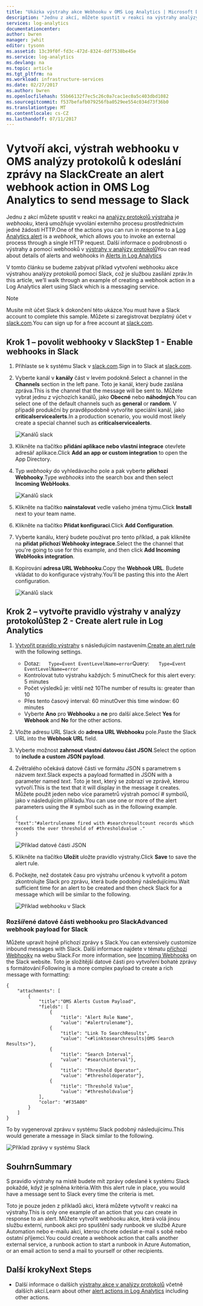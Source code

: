 ```yaml
---
title: "Ukázka výstrahy akce Webhooku v OMS Log Analytics | Microsoft Docs"
description: "Jednu z akcí, můžete spustit v reakci na výstrahy analýzy protokolů je * webhooku *, které umožňuje vyvolání externího procesu prostřednictvím jedné žádosti HTTP. Tento článek vás provede příklad vytvoření webhooku akce výstrahou analýzy protokolů pomocí Slack."
services: log-analytics
documentationcenter: 
author: bwren
manager: jwhit
editor: tysonn
ms.assetid: 13c39f0f-fd3c-472d-8324-ddf7538be45e
ms.service: log-analytics
ms.devlang: na
ms.topic: article
ms.tgt_pltfrm: na
ms.workload: infrastructure-services
ms.date: 02/27/2017
ms.author: bwren
ms.openlocfilehash: 55b66132f7ec5c26c0a7cac1ec0a5c403dbd1082
ms.sourcegitcommit: f537befafb079256fba0529ee554c034d73f36b0
ms.translationtype: MT
ms.contentlocale: cs-CZ
ms.lasthandoff: 07/11/2017
---
```

# <a name="create-an-alert-webhook-action-in-oms-log-analytics-to-send-message-to-slack"></a><span data-ttu-id="52aa7-104">Vytvoří akci, výstrah webhooku v OMS analýzy protokolů k odeslání zprávy na Slack</span><span class="sxs-lookup"><span data-stu-id="52aa7-104">Create an alert webhook action in OMS Log Analytics to send message to Slack</span></span>
<span data-ttu-id="52aa7-105">Jednu z akcí můžete spustit v reakci na [analýzy protokolů výstraha](log-analytics-alerts.md) je *webhooku*, která umožňuje vyvolání externího procesu prostřednictvím jedné žádosti HTTP.</span><span class="sxs-lookup"><span data-stu-id="52aa7-105">One of the actions you can run in response to a [Log Analytics alert](log-analytics-alerts.md) is a *webhook*, which allows you to invoke an external process through a single HTTP request.</span></span>  <span data-ttu-id="52aa7-106">Další informace o podrobnosti o výstrahy a pomocí webhooků v [výstrahy v analýzy protokolů](log-analytics-alerts.md)</span><span class="sxs-lookup"><span data-stu-id="52aa7-106">You can read about details of alerts and webhooks in [Alerts in Log Analytics](log-analytics-alerts.md)</span></span>

<span data-ttu-id="52aa7-107">V tomto článku se budeme zabývat příklad vytvoření webhooku akce výstrahou analýzy protokolů pomocí Slack, což je službou zasílání zpráv.</span><span class="sxs-lookup"><span data-stu-id="52aa7-107">In this article, we’ll walk through an example of creating a webhook action in a Log Analytics alert using Slack which is a messaging service.</span></span>

> [!NOTE]
> <span data-ttu-id="52aa7-108">Musíte mít účet Slack k dokončení této ukázce.</span><span class="sxs-lookup"><span data-stu-id="52aa7-108">You must have a Slack account to complete this sample.</span></span>  <span data-ttu-id="52aa7-109">Můžete si zaregistrovat bezplatný účet v [slack.com](http://slack.com).</span><span class="sxs-lookup"><span data-stu-id="52aa7-109">You can sign up for a free account at [slack.com](http://slack.com).</span></span>
> 
> 

## <a name="step-1---enable-webhooks-in-slack"></a><span data-ttu-id="52aa7-110">Krok 1 – povolit webhooky v Slack</span><span class="sxs-lookup"><span data-stu-id="52aa7-110">Step 1 - Enable webhooks in Slack</span></span>
1. <span data-ttu-id="52aa7-111">Přihlaste se k systému Slack v [slack.com](http://slack.com).</span><span class="sxs-lookup"><span data-stu-id="52aa7-111">Sign in to Slack at [slack.com](http://slack.com).</span></span>
2. <span data-ttu-id="52aa7-112">Vyberte kanál v **kanály** část v levém podokně.</span><span class="sxs-lookup"><span data-stu-id="52aa7-112">Select a channel in the **Channels** section in the left pane.</span></span>  <span data-ttu-id="52aa7-113">Toto je kanál, který bude zaslána zpráva.</span><span class="sxs-lookup"><span data-stu-id="52aa7-113">This is the channel that the message will be sent to.</span></span>  <span data-ttu-id="52aa7-114">Můžete vybrat jednu z výchozích kanálů, jako **Obecné** nebo **náhodných**.</span><span class="sxs-lookup"><span data-stu-id="52aa7-114">You can select one of the default channels such as **general** or **random**.</span></span>  <span data-ttu-id="52aa7-115">V případě produkční by pravděpodobně vytvoříte speciální kanál, jako **criticalservicealerts**.</span><span class="sxs-lookup"><span data-stu-id="52aa7-115">In a production scenario, you would most likely create a special channel such as **criticalservicealerts**.</span></span> <br>
   
   ![Kanálů slack](media/log-analytics-alerts-webhooks/oms-webhooks01.png)
3. <span data-ttu-id="52aa7-117">Klikněte na tlačítko **přidání aplikace nebo vlastní integrace** otevřete adresář aplikace.</span><span class="sxs-lookup"><span data-stu-id="52aa7-117">Click **Add an app or custom integration** to open the App Directory.</span></span>
4. <span data-ttu-id="52aa7-118">Typ *webhooky* do vyhledávacího pole a pak vyberte **příchozí Webhooky**.</span><span class="sxs-lookup"><span data-stu-id="52aa7-118">Type *webhooks* into the search box and then select **Incoming WebHooks**.</span></span> <br>
   
   ![Kanálů slack](media/log-analytics-alerts-webhooks/oms-webhooks02.png)
5. <span data-ttu-id="52aa7-120">Klikněte na tlačítko **nainstalovat** vedle vašeho jména týmu.</span><span class="sxs-lookup"><span data-stu-id="52aa7-120">Click **Install** next to your team name.</span></span>
6. <span data-ttu-id="52aa7-121">Klikněte na tlačítko **Přidat konfiguraci**.</span><span class="sxs-lookup"><span data-stu-id="52aa7-121">Click **Add Configuration**.</span></span>
7. <span data-ttu-id="52aa7-122">Vyberte kanálu, který budete používat pro tento příklad, a pak klikněte na **přidat příchozí Webhooky integrace**.</span><span class="sxs-lookup"><span data-stu-id="52aa7-122">Select the the channel that you're going to use for this example, and then click **Add Incoming WebHooks integration**.</span></span>  
8. <span data-ttu-id="52aa7-123">Kopírování **adresa URL Webhooku**.</span><span class="sxs-lookup"><span data-stu-id="52aa7-123">Copy the **Webhook URL**.</span></span>  <span data-ttu-id="52aa7-124">Budete vkládat to do konfigurace výstrahy.</span><span class="sxs-lookup"><span data-stu-id="52aa7-124">You'll be pasting this into the Alert configuration.</span></span> <br>
   
    ![Kanálů slack](media/log-analytics-alerts-webhooks/oms-webhooks05.png)

## <a name="step-2---create-alert-rule-in-log-analytics"></a><span data-ttu-id="52aa7-126">Krok 2 – vytvořte pravidlo výstrahy v analýzy protokolů</span><span class="sxs-lookup"><span data-stu-id="52aa7-126">Step 2 - Create alert rule in Log Analytics</span></span>
1. <span data-ttu-id="52aa7-127">[Vytvořit pravidlo výstrahy](log-analytics-alerts.md) s následujícím nastavením.</span><span class="sxs-lookup"><span data-stu-id="52aa7-127">[Create an alert rule](log-analytics-alerts.md) with the following settings.</span></span>
   * <span data-ttu-id="52aa7-128">Dotaz:```    Type=Event EventLevelName=error ```</span><span class="sxs-lookup"><span data-stu-id="52aa7-128">Query: ```    Type=Event EventLevelName=error ```</span></span>
   * <span data-ttu-id="52aa7-129">Kontrolovat tuto výstrahu každých: 5 minut</span><span class="sxs-lookup"><span data-stu-id="52aa7-129">Check for this alert every: 5 minutes</span></span>
   * <span data-ttu-id="52aa7-130">Počet výsledků je: větší než 10</span><span class="sxs-lookup"><span data-stu-id="52aa7-130">The number of results is: greater than 10</span></span>
   * <span data-ttu-id="52aa7-131">Přes tento časový interval: 60 minut</span><span class="sxs-lookup"><span data-stu-id="52aa7-131">Over this time window: 60 minutes</span></span>
   * <span data-ttu-id="52aa7-132">Vyberte **Ano** pro **Webhooku** a **ne** pro další akce.</span><span class="sxs-lookup"><span data-stu-id="52aa7-132">Select **Yes** for **Webhook** and **No** for the other actions.</span></span>
2. <span data-ttu-id="52aa7-133">Vložte adresu URL Slack do **adresa URL Webhooku** pole.</span><span class="sxs-lookup"><span data-stu-id="52aa7-133">Paste the Slack URL into the **Webhook URL** field.</span></span>
3. <span data-ttu-id="52aa7-134">Vyberte možnost **zahrnout vlastní datovou část JSON**.</span><span class="sxs-lookup"><span data-stu-id="52aa7-134">Select the option to **include a custom JSON payload**.</span></span>
4. <span data-ttu-id="52aa7-135">Zvětralého očekává datové části ve formátu JSON s parametrem s názvem *text*.</span><span class="sxs-lookup"><span data-stu-id="52aa7-135">Slack expects a payload formatted in JSON with a parameter named *text*.</span></span>  <span data-ttu-id="52aa7-136">Toto je text, který se zobrazí ve zprávě, kterou vytvoří.</span><span class="sxs-lookup"><span data-stu-id="52aa7-136">This is the text that it will display in the message it creates.</span></span>  <span data-ttu-id="52aa7-137">Můžete použít jeden nebo více parametrů výstrah pomocí  *#*  symbolů, jako v následujícím příkladu.</span><span class="sxs-lookup"><span data-stu-id="52aa7-137">You can use one or more of the alert parameters using the *#* symbol such as in the following example.</span></span>
   
    ```
    {
    "text":"#alertrulename fired with #searchresultcount records which exceeds the over threshold of #thresholdvalue ."
    }
    ```
   
    ![Příklad datové části JSON](media/log-analytics-alerts-webhooks/oms-webhooks07.png)
5. <span data-ttu-id="52aa7-139">Klikněte na tlačítko **Uložit** uložte pravidlo výstrahy.</span><span class="sxs-lookup"><span data-stu-id="52aa7-139">Click **Save** to save the alert rule.</span></span>
6. <span data-ttu-id="52aa7-140">Počkejte, než dostatek času pro výstrahu určenou k vytvořit a potom zkontrolujte Slack pro zprávu, která bude podobný následujícímu.</span><span class="sxs-lookup"><span data-stu-id="52aa7-140">Wait sufficient time for an alert to be created and then check Slack for a message which will be similar to the following.</span></span>
   
   ![Příklad webhooku v Slack](media/log-analytics-alerts-webhooks/oms-webhooks08.png)

### <a name="advanced-webhook-payload-for-slack"></a><span data-ttu-id="52aa7-142">Rozšířené datové části webhooku pro Slack</span><span class="sxs-lookup"><span data-stu-id="52aa7-142">Advanced webhook payload for Slack</span></span>
<span data-ttu-id="52aa7-143">Můžete upravit hojně příchozí zprávy s Slack.</span><span class="sxs-lookup"><span data-stu-id="52aa7-143">You can extensively customize inbound messages with Slack.</span></span> <span data-ttu-id="52aa7-144">Další informace najdete v tématu [příchozí Webhooky](https://api.slack.com/incoming-webhooks) na webu Slack.</span><span class="sxs-lookup"><span data-stu-id="52aa7-144">For more information, see [Incoming Webhooks](https://api.slack.com/incoming-webhooks) on the Slack website.</span></span> <span data-ttu-id="52aa7-145">Toto je složitější datové části pro vytvoření bohaté zprávy s formátování:</span><span class="sxs-lookup"><span data-stu-id="52aa7-145">Following is a more complex payload to create a rich message with formatting:</span></span>

    {
        "attachments": [
            {
                "title":"OMS Alerts Custom Payload",
                "fields": [
                    {
                        "title": "Alert Rule Name",
                        "value": "#alertrulename"},
                    {
                        "title": "Link To SearchResults",
                        "value": "<#linktosearchresults|OMS Search Results>"},
                    {
                        "title": "Search Interval",
                        "value": "#searchinterval"},
                    {
                        "title": "Threshold Operator",
                        "value": "#thresholdoperator"},
                    {
                        "title": "Threshold Value",
                        "value": "#thresholdvalue"}
                ],
                "color": "#F35A00"
            }
        ]
    }


<span data-ttu-id="52aa7-146">To by vygeneroval zprávu v systému Slack podobný následujícímu.</span><span class="sxs-lookup"><span data-stu-id="52aa7-146">This would generate a message in Slack similar to the following.</span></span>

![Příklad zprávy v systému Slack](media/log-analytics-alerts-webhooks/oms-webhooks09.png)

## <a name="summary"></a><span data-ttu-id="52aa7-148">Souhrn</span><span class="sxs-lookup"><span data-stu-id="52aa7-148">Summary</span></span>
<span data-ttu-id="52aa7-149">S pravidlo výstrahy na místě budete mít zprávy odeslané k systému Slack pokaždé, když je splněna kritéria.</span><span class="sxs-lookup"><span data-stu-id="52aa7-149">With this alert rule in place, you would have a message sent to Slack every time the criteria is met.</span></span>  

<span data-ttu-id="52aa7-150">Toto je pouze jeden z příkladů akci, která můžete vytvořit v reakci na výstrahy.</span><span class="sxs-lookup"><span data-stu-id="52aa7-150">This is only one example of an action that you can create in response to an alert.</span></span>  <span data-ttu-id="52aa7-151">Můžete vytvořit webhooku akce, která volá jinou službu externí, runbook akci pro spuštění sady runbook ve službě Azure Automation nebo e-mailu akci, kterou chcete odeslat e-mail s sobě nebo ostatní příjemci.</span><span class="sxs-lookup"><span data-stu-id="52aa7-151">You could create a webhook action that calls another external service, a runbook action to start a runbook in Azure Automation, or an email action to send a mail to yourself or other recipients.</span></span>   

## <a name="next-steps"></a><span data-ttu-id="52aa7-152">Další kroky</span><span class="sxs-lookup"><span data-stu-id="52aa7-152">Next Steps</span></span>
* <span data-ttu-id="52aa7-153">Další informace o dalších [výstrahy akce v analýzy protokolů](log-analytics-alerts-actions.md) včetně dalších akcí.</span><span class="sxs-lookup"><span data-stu-id="52aa7-153">Learn about other [alert actions in Log Analytics](log-analytics-alerts-actions.md) including other actions.</span></span>


